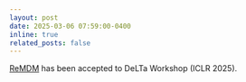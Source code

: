 ```yaml
---
layout: post
date: 2025-03-06 07:59:00-0400
inline: true
related_posts: false
---
```


[ReMDM](https://remdm.github.io) has been accepted to DeLTa Workshop (ICLR 2025).

